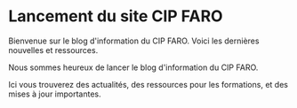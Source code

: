 # Lancement du site CIP FARO

Bienvenue sur le blog d'information du CIP FARO. Voici les dernières nouvelles et ressources.

Nous sommes heureux de lancer le blog d'information du CIP FARO.

Ici vous trouverez des actualités, des ressources pour les formations, et des mises à jour importantes.

